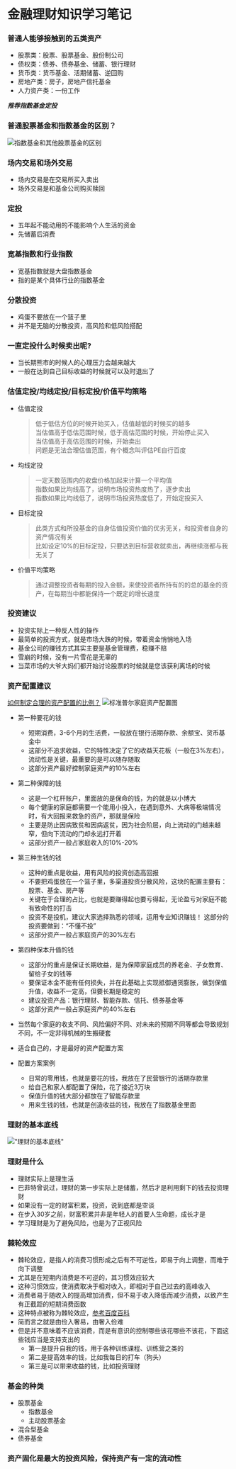 # 金融理财知识学习笔记

### 普通人能够接触到的五类资产
+ 股票类：股票、股票基金、股份制公司
+ 债权类：债券、债券基金、储蓄、银行理财
+ 货币类：货币基金、活期储蓄、逆回购
+ 房地产类：房子，房地产信托基金
+ 人力资产类：一份工作

***推荐指数基金定投***

### 普通股票基金和指数基金的区别？
![指数基金和其他股票基金的区别](./img/指数基金和其他股票基金的区别.png "指数基金和其他股票基金的区别")

### 场内交易和场外交易
+ 场内交易是在交易所买入卖出
+ 场外交易是和基金公司购买赎回

### 定投
+ 五年起不能动用的不能影响个人生活的资金
+ 先储蓄后消费

### 宽基指数和行业指数
+ 宽基指数就是大盘指数基金
+ 指的是某个具体行业的指数基金

### 分散投资
+ 鸡蛋不要放在一个篮子里
+ 并不是无脑的分散投资，高风险和低风险搭配

### 一直定投什么时候卖出呢?
+ 当长期熊市的时候人的心理压力会越来越大
+ 一般在达到自己目标收益的时候就可以及时退出了

### 估值定投/均线定投/目标定投/价值平均策略
+ 估值定投
	> 低于低估方位的时候开始买入，估值越低的时候买的越多  
	> 当估值高于低估范围时候，低于高估范围的时候，开始停止买入  
	> 当估值高于高估范围的时候，开始卖出  
	> 问题是无法合理估值范围，有个概念叫评估PE自行百度  
+ 均线定投
	> 一定天数范围内的收盘价格加起来计算一个平均值  
	> 指数如果比均线高了，说明市场投资热度热了，逐步卖出  
	> 指数如果比均线低了，说明市场投资热度低了，开始定投买入  
+ 目标定投
	> 此类方式和所投基金的自身估值投资价值的优劣无关，和投资者自身的资产情况有关  
	> 比如设定10%的目标定投，只要达到目标营收就卖出，再继续涨都与我无关了  
+ 价值平均策略
	> 通过调整投资者每期的投入金额，来使投资者所持有的的总的基金的资产，在每期当中都能保持一个既定的增长速度  

### 投资建议
+ 投资实际上一种反人性的操作
+ 最简单的投资方式，就是市场大跌的时候，带着资金悄悄地入场
+ 基金公司的赚钱方式其实主要是基金管理费，稳赚不赔
+ 雪崩的时候，没有一片雪花是无辜的
+ 当菜市场的大爷大妈们都开始讨论股票的时候就是您该获利离场的时候

### 资产配置建议
[如何制定合理的资产配置的比例？](https://www.zhihu.com/question/39286008 "如何制定合理的资产配置的比例？")
![标准普尔家庭资产配置图](./img/标准普尔家庭资产配置图.jpg "标准普尔家庭资产配置图")

+ 第一种要花的钱
	- 短期消费，3-6个月的生活费，一般放在银行活期存款、余额宝、货币基金中  
	- 这部分不追求收益，它的特性决定了它的收益天花板（一般在3%左右），流动性是关键，最重要的是可以随存随取  
	- 这部分资产最好控制家庭资产的10%左右  
+ 第二种保障的钱
	- 这是一个杠杆账户，里面放的是保命的钱，为的就是以小博大  
	- 每个健康的家庭都需要一个能用小投入，在遇到意外、大病等极端情况时，有大回报来救急的资产，那就是保险  
	- 主要是防止因病致贫和因病返贫，因为社会阶层，向上流动的门越来越窄，但向下流动的门却永远打开着  
	- 这部分资产一般占家庭收入的10%-20%  
+ 第三种生钱的钱
	- 这种的重点是收益，用有风险的投资创造高回报
	- 不要把鸡蛋放在一个篮子里，多渠道投资分散风险，这块的配置主要有：股票、基金、房产等  
	- 关键在于合理的占比，也就是要赚得起也要亏得起，无论盈亏对家庭不能有致命性的打击  
	- 投资不是投机，建议大家选择熟悉的领域，运用专业知识赚钱！ 这部分的投资要做到：“不懂不投”  
	- 这部分资产一般占家庭资产的30%左右  
+ 第四种保本升值的钱
	- 这部分的重点是保证长期收益，是为保障家庭成员的养老金、子女教育、留给子女的钱等  
	- 要保证本金不能有任何损失，并在此基础上实现抵御通货膨胀，做到保值升值，收益不一定高，但要长期是稳定的  
	- 建议投资产品：银行理财、智能存款、信托、债券基金等  
	- 这部分资产一般占家庭资产的40%左右 
	
+ 当然每个家庭的收支不同、风险偏好不同、对未来的预期不同等都会导致规划不同，不一定非得机械的生搬硬套  
+ 适合自己的，才是最好的资产配置方案
+ 配置方案案例
	- 日常的零用钱，也就是要花的钱，我放在了民营银行的活期存款里  
	- 给自己和家人都配置了保险，花了接近3万块  
	- 保值升值的钱大部分都放在了智能存款里  
	- 用来生钱的钱，也就是创造收益的钱，我放在了指数基金里面  

### 理财的基本底线
!["理财的基本底线"](./img/理财的基本底线.png "理财的基本底线")

### 理财是什么
+ 理财实际上是理生活  
+ 巴菲特曾说过，理财的第一步实际上是储蓄，然后才是利用剩下的钱去投资理财  
+ 如果没有一定的财富积累，投资，说到底都是空谈  
+ 在步入30岁之前，财富积累并非是年轻人的首要人生命题，成长才是  
+ 学习理财是为了避免风险，也是为了正视风险  

### 棘轮效应
+ 棘轮效应，是指人的消费习惯形成之后有不可逆性，即易于向上调整，而难于向下调整  
+ 尤其是在短期内消费是不可逆的，其习惯效应较大  
+ 这种习惯效应，使消费取决于相对收入，即相对于自己过去的高峰收入  
+ 消费者易于随收入的提高增加消费，但不易于收入降低而减少消费，以致产生有正截距的短期消费函数  
+ 这种特点被称为棘轮效应，[参考百度百科](https://baike.baidu.com/item/%E6%A3%98%E8%BD%AE%E6%95%88%E5%BA%94/7139704 "参考百度百科")  
+ 简而言之就是由俭入奢易，由奢入俭难  
+ 但是并不意味着不应该消费，而是有意识的控制哪些该花哪些不该花，下面这些钱应当是支持支出的
	- 第一是提升自我的钱，用于各种训练课程、训练营之类的
	- 第二是提高效率的钱，比如我每日的打车（狗头）
	- 第三是可以带来收益的钱，比如投资理财

### 基金的种类
+ 股票基金
	- 指数基金
	- 主动股票基金
+ 混合型基金
+ 债券基金

### 资产固化是最大的投资风险，保持资产有一定的流动性